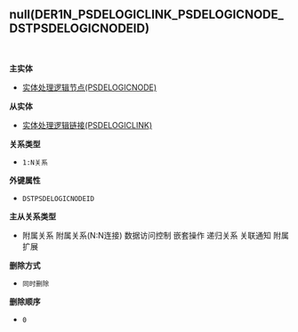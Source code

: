 ## null(DER1N_PSDELOGICLINK_PSDELOGICNODE_DSTPSDELOGICNODEID) <!-- {docsify-ignore-all} -->



<br>
<p class="panel-title"><b>主实体</b></p>

* [实体处理逻辑节点(PSDELOGICNODE)](module/extension/PSDELogicNode)

<p class="panel-title"><b>从实体</b></p>

* [实体处理逻辑链接(PSDELOGICLINK)](module/extension/PSDELogicLink)

<p class="panel-title"><b>关系类型</b></p>

* `1:N关系`

<p class="panel-title"><b>外键属性</b></p>

* `DSTPSDELOGICNODEID`

<p class="panel-title"><b>主从关系类型</b></p>

* <i class="fa fa-square"/></i> 附属关系 <i class="fa fa-square"/></i> 附属关系(N:N连接) <i class="fa fa-square"/></i> 数据访问控制 <i class="fa fa-square"/></i> 嵌套操作 <i class="fa fa-square"/></i> 递归关系 <i class="fa fa-square"/></i> 关联通知 <i class="fa fa-square"/></i> 附属扩展

<p class="panel-title"><b>删除方式</b></p>

* `同时删除`

<p class="panel-title"><b>删除顺序</b></p>

* `0`
